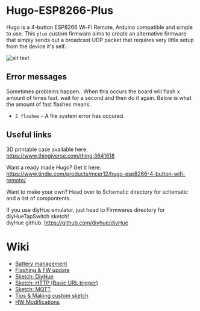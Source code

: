 # Hugo-ESP8266-Plus

Hugo is a 4-button ESP8266 Wi-Fi Remote, Arduino compatible and simple to use.
This ```plus``` custom firmware aims to create an alternative firmware that simply sends out a broadcast UDP packet that requires very little setup from the device it's self.

![alt text](https://raw.githubusercontent.com/mcer12/Hugo-ESP8266/master/Images/hugo_numbered.png)

## Error messages
Sometimes problems happen.. When this occurs the board will flash x amount of times fast, wait for a second and then do it again. Below is what the amount of fast flashes means.
* ```5 flashes``` - A file system error has occured.


## Useful links
3D printable case available here:  
https://www.thingiverse.com/thing:3641618  

Want a ready made Hugo? Get it here:  
https://www.tindie.com/products/mcer12/hugo-esp8266-4-button-wifi-remote/  

Want to make your own? Head over to Schematic directory for schematic and a list of compontents.

If you use diyHue emulator, just head to Firmwares directory for diyHueTapSwitch sketch!  
diyHue github: https://github.com/diyhue/diyHue  

# Wiki
* [Battery management](https://github.com/mcer12/Hugo-ESP8266/wiki/Battery-management)
* [Flashing & FW update](https://github.com/mcer12/Hugo-ESP8266/wiki/Flashing-&-FW-update)
* [Sketch: DiyHue](https://github.com/mcer12/Hugo-ESP8266/wiki/Sketch:-DiyHue)
* [Sketch: HTTP (Basic URL trigger)](https://github.com/mcer12/Hugo-ESP8266/wiki/Sketch:-HTTP-(Basic-URL-trigger))
* [Sketch: MQTT](https://github.com/mcer12/Hugo-ESP8266/wiki/Sketch:-MQTT)
* [Tips & Making custom sketch](https://github.com/mcer12/Hugo-ESP8266/wiki/Tips-&-Making-custom-sketch)
* [HW Modifications](https://github.com/mcer12/Hugo-ESP8266/wiki/HW-Modifications)
